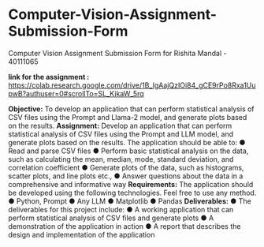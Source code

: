 # Computer-Vision-Assignment-Submission-Form
Computer Vision Assignment Submission Form for Rishita Mandal - 40111065

**link for the assignment :**  https://colab.research.google.com/drive/1B_IgAajQzIOi84_gCE9rPo8Rxa1UupwB?authuser=0#scrollTo=SL_KikaW_5rq

**Objective:**
To develop an application that can perform statistical analysis of CSV files using the Prompt and
Llama-2 model, and generate plots based on the results.
**Assignment:**
Develop an application that can perform statistical analysis of CSV files using the Prompt and LLM
model, and generate plots based on the results. The application should be able to:
● Read and parse CSV files
● Perform basic statistical analysis on the data, such as calculating the mean, median, mode,
standard deviation, and correlation coefficient
● Generate plots of the data, such as histograms, scatter plots, and line plots etc.,
● Answer questions about the data in a comprehensive and informative way
**Requirements:**
The application should be developed using the following technologies. Feel free to use any method.
● Python, Prompt
● Any LLM
● Matplotlib
● Pandas
**Deliverables:**
● The deliverables for this project include:
● A working application that can perform statistical analysis of CSV files and generate plots
● A demonstration of the application in action
● A report that describes the design and implementation of the application
